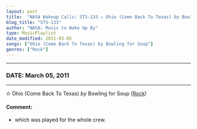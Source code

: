 ```yaml
---
layout: post
title:  "NASA Wakeup Calls: STS-133 ✫ Ohio (Come Back To Texas) by Bowling for Soup ⊹ March 05, 2011"
blog_title: "STS-133"
author: "NASA: Music to Wake Up By"
type: MusicPlaylist
date_modified: 2011-03-05
songs: ["Ohio (Come Back To Texas) by Bowling for Soup"]
genres: ["Rock"]
---
```


----
### DATE: March 05, 2011
----
✫ Ohio (Come Back To Texas) *by* Bowling for Soup ([Rock](https://www.discogs.com/genre/Rock)) <a target="blank_" href="https://www.discogs.com/Bowling-For-Soup-Ohio-Come-Back-To-Texas/release/3800092">
    <i class="fas fa-compact-disc"
       title="Discogs entry for this song"
       alt="Discogs entry for this song"
       style="font-size: 1.1em;"></i></a>
    

#### Comment:
* which was played for the whole crew.



<br/>
<center>
	<a target="_blank"
	   href="https://twitter.com/intent/tweet?hashtags=Space,NASA,Playlist,NASAWakeupCalls,SpaceProgram&text=🚀 {{ page.author}}, {{ page.title }}. {{ site.url }}{{ page.url }}&via=nasawakeupcalls"><i class="fab fa-twitter" title="Tweet this page" alt="Tweet this page" style="font-size: 1.3em;"></i></a>
	&nbsp; 	<i class="fas fa-user-astronaut" style="font-size: 1.5em;"></i> &nbsp;
    <a id="custom_amazon_link"
       type="amzn" search="#"
       category="popular music">
    <i class="fab fa-amazon" style="font-size: 1.3em;"></i></a>
</center>

<!-- Randomly resolve an individual entry from a song array -->
<script src="/assets/javascript/seedrandom.min.js"></script>
<script>
  var wake_me_up = ["Ohio (Come Back To Texas) by Bowling for Soup"];
  var prng = new Math.seedrandom();
  function randomSong() {
    song = wake_me_up[Math.floor(Math.random() * wake_me_up.length)];
    var amazon_link = document.getElementById("custom_amazon_link");
    amazon_link.setAttribute("search", song);
  }
  window.onload = randomSong();
</script>

